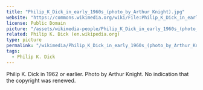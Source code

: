 ```yaml
---
title: "Philip_K_Dick_in_early_1960s_(photo_by_Arthur_Knight).jpg"
website: "https://commons.wikimedia.org/wiki/File:Philip_K_Dick_in_early_1960s_(photo_by_Arthur_Knight).jpg"
license: Public Domain
picture: "/assets/wikimedia-people/Philip_K_Dick_in_early_1960s_(photo_by_Arthur_Knight).jpg"
related: Philip K. Dick (en.wikipedia.org)
type: picture
permalink: "/wikimedia/Philip_K_Dick_in_early_1960s_(photo_by_Arthur_Knight).jpg/"
tags:
  - Philip K. Dick
---
```

Philip K. Dick in 1962 or earlier. Photo by Arthur Knight. No indication that the copyright was renewed.